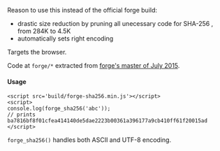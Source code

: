 Reason to use this instead of the official forge build:
  - drastic size reduction by pruning all unecessary code for SHA-256 , from 284K to 4.5K
  - automatically sets right encoding
  
Targets the browser.

Code at `forge/*` extracted from [forge's master of July 2015](https://github.com/digitalbazaar/forge/tree/3b7826f7c2735c42b41b7ceaaadaad570e92d898).

#### Usage
```
<script src='build/forge-sha256.min.js'></script>
<script>
console.log(forge_sha256('abc'));
// prints ba7816bf8f01cfea414140de5dae2223b00361a396177a9cb410ff61f20015ad
</script>
```
`forge_sha256()` handles both ASCII and UTF-8 encoding.
